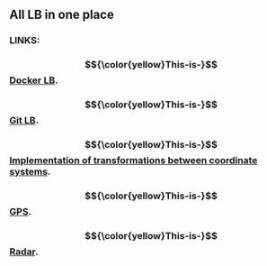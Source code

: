 ## All LB in one place
### **LINKS:**
### $${\color{yellow}This-is-}$$[Docker LB](https://github.com/GodFazer/docker-lb).
### $${\color{yellow}This-is-}$$[Git LB](https://github.com/GodFazer/git-lb).
### $${\color{yellow}This-is-}$$[Implementation of transformations between coordinate systems](https://github.com/GodFazer/ITBCS-lb).
### $${\color{yellow}This-is-}$$[GPS](https://github.com/GodFazer/gps/).
### $${\color{yellow}This-is-}$$[Radar](https://github.com/GodFazer/radar).
